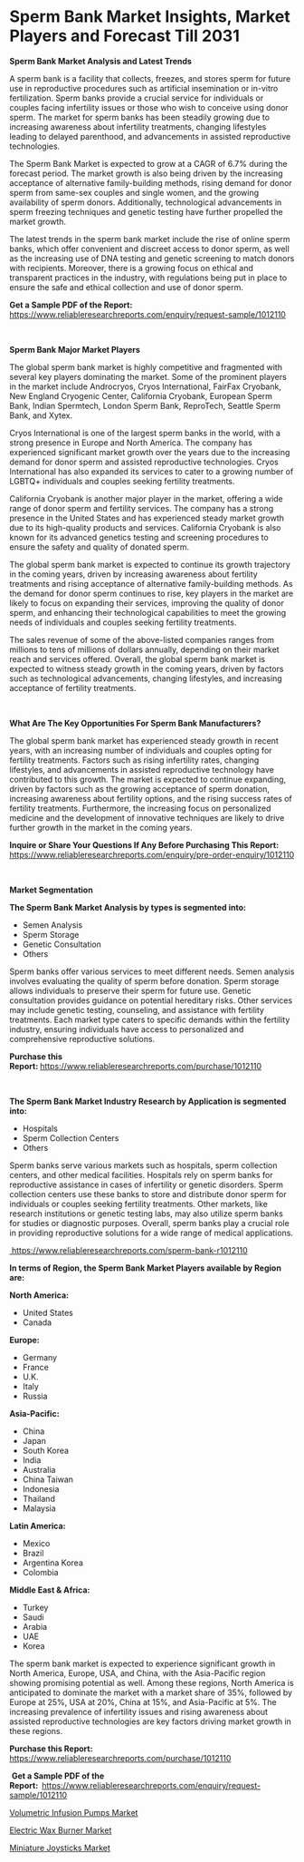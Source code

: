 <p><h1>Sperm Bank Market Insights, Market Players and Forecast Till 2031</h1></p><p><strong>Sperm Bank Market Analysis and Latest Trends</strong></p>
<p><p>A sperm bank is a facility that collects, freezes, and stores sperm for future use in reproductive procedures such as artificial insemination or in-vitro fertilization. Sperm banks provide a crucial service for individuals or couples facing infertility issues or those who wish to conceive using donor sperm. The market for sperm banks has been steadily growing due to increasing awareness about infertility treatments, changing lifestyles leading to delayed parenthood, and advancements in assisted reproductive technologies.</p><p>The Sperm Bank Market is expected to grow at a CAGR of 6.7% during the forecast period. The market growth is also being driven by the increasing acceptance of alternative family-building methods, rising demand for donor sperm from same-sex couples and single women, and the growing availability of sperm donors. Additionally, technological advancements in sperm freezing techniques and genetic testing have further propelled the market growth.</p><p>The latest trends in the sperm bank market include the rise of online sperm banks, which offer convenient and discreet access to donor sperm, as well as the increasing use of DNA testing and genetic screening to match donors with recipients. Moreover, there is a growing focus on ethical and transparent practices in the industry, with regulations being put in place to ensure the safe and ethical collection and use of donor sperm.</p></p>
<p><strong>Get a Sample PDF of the Report:&nbsp;</strong> <a href="https://www.reliableresearchreports.com/enquiry/request-sample/1012110">https://www.reliableresearchreports.com/enquiry/request-sample/1012110</a></p>
<p>&nbsp;</p>
<p><strong>Sperm Bank Major Market Players</strong></p>
<p><p>The global sperm bank market is highly competitive and fragmented with several key players dominating the market. Some of the prominent players in the market include Androcryos, Cryos International, FairFax Cryobank, New England Cryogenic Center, California Cryobank, European Sperm Bank, Indian Spermtech, London Sperm Bank, ReproTech, Seattle Sperm Bank, and Xytex.</p><p>Cryos International is one of the largest sperm banks in the world, with a strong presence in Europe and North America. The company has experienced significant market growth over the years due to the increasing demand for donor sperm and assisted reproductive technologies. Cryos International has also expanded its services to cater to a growing number of LGBTQ+ individuals and couples seeking fertility treatments.</p><p>California Cryobank is another major player in the market, offering a wide range of donor sperm and fertility services. The company has a strong presence in the United States and has experienced steady market growth due to its high-quality products and services. California Cryobank is also known for its advanced genetics testing and screening procedures to ensure the safety and quality of donated sperm.</p><p>The global sperm bank market is expected to continue its growth trajectory in the coming years, driven by increasing awareness about fertility treatments and rising acceptance of alternative family-building methods. As the demand for donor sperm continues to rise, key players in the market are likely to focus on expanding their services, improving the quality of donor sperm, and enhancing their technological capabilities to meet the growing needs of individuals and couples seeking fertility treatments.</p><p>The sales revenue of some of the above-listed companies ranges from millions to tens of millions of dollars annually, depending on their market reach and services offered. Overall, the global sperm bank market is expected to witness steady growth in the coming years, driven by factors such as technological advancements, changing lifestyles, and increasing acceptance of fertility treatments.</p></p>
<p>&nbsp;</p>
<p><strong>What Are The Key Opportunities For Sperm Bank Manufacturers?</strong></p>
<p><p>The global sperm bank market has experienced steady growth in recent years, with an increasing number of individuals and couples opting for fertility treatments. Factors such as rising infertility rates, changing lifestyles, and advancements in assisted reproductive technology have contributed to this growth. The market is expected to continue expanding, driven by factors such as the growing acceptance of sperm donation, increasing awareness about fertility options, and the rising success rates of fertility treatments. Furthermore, the increasing focus on personalized medicine and the development of innovative techniques are likely to drive further growth in the market in the coming years.</p></p>
<p><strong>Inquire or Share Your Questions If Any Before Purchasing This Report:</strong> <a href="https://www.reliableresearchreports.com/enquiry/pre-order-enquiry/1012110">https://www.reliableresearchreports.com/enquiry/pre-order-enquiry/1012110</a></p>
<p>&nbsp;</p>
<p><strong>Market Segmentation</strong></p>
<p><strong>The Sperm Bank Market Analysis by types is segmented into:</strong></p>
<p><ul><li>Semen Analysis</li><li>Sperm Storage</li><li>Genetic Consultation</li><li>Others</li></ul></p>
<p><p>Sperm banks offer various services to meet different needs. Semen analysis involves evaluating the quality of sperm before donation. Sperm storage allows individuals to preserve their sperm for future use. Genetic consultation provides guidance on potential hereditary risks. Other services may include genetic testing, counseling, and assistance with fertility treatments. Each market type caters to specific demands within the fertility industry, ensuring individuals have access to personalized and comprehensive reproductive solutions.</p></p>
<p><strong>Purchase this Report:&nbsp;</strong><a href="https://www.reliableresearchreports.com/purchase/1012110">https://www.reliableresearchreports.com/purchase/1012110</a></p>
<p>&nbsp;</p>
<p><strong>The Sperm Bank Market Industry Research by Application is segmented into:</strong></p>
<p><ul><li>Hospitals</li><li>Sperm Collection Centers</li><li>Others</li></ul></p>
<p><p>Sperm banks serve various markets such as hospitals, sperm collection centers, and other medical facilities. Hospitals rely on sperm banks for reproductive assistance in cases of infertility or genetic disorders. Sperm collection centers use these banks to store and distribute donor sperm for individuals or couples seeking fertility treatments. Other markets, like research institutions or genetic testing labs, may also utilize sperm banks for studies or diagnostic purposes. Overall, sperm banks play a crucial role in providing reproductive solutions for a wide range of medical applications.</p></p>
<p><a href="https://www.reliableresearchreports.com/sperm-bank-r1012110">&nbsp;https://www.reliableresearchreports.com/sperm-bank-r1012110</a></p>
<p><strong>In terms of Region, the Sperm Bank Market Players available by Region are:</strong></p>
<p>
    <p> <strong> North America: </strong>
        <ul>
            <li>United States</li>
            <li>Canada</li>
        </ul>
        </p> 
    <p> <strong> Europe: </strong>
        <ul>
            <li>Germany</li>
            <li>France</li>
            <li>U.K.</li>
            <li>Italy</li>
            <li>Russia</li>
        </ul>
        </p> 
    <p> <strong> Asia-Pacific: </strong>
        <ul>
            <li>China</li>
            <li>Japan</li>
            <li>South Korea</li>
            <li>India</li>
            <li>Australia</li>
            <li>China Taiwan</li>
            <li>Indonesia</li>
            <li>Thailand</li>
            <li>Malaysia</li>
        </ul>
        </p> 
    <p> <strong> Latin America: </strong>
        <ul>
            <li>Mexico</li>
            <li>Brazil</li>
            <li>Argentina Korea</li>
            <li>Colombia</li>
        </ul>
        </p> 
    <p> <strong> Middle East & Africa: </strong>
        <ul>
            <li>Turkey</li>
            <li>Saudi</li>
            <li>Arabia</li>
            <li>UAE</li>
            <li>Korea</li>
        </ul>
    </p>
    </p>
<p><p>The sperm bank market is expected to experience significant growth in North America, Europe, USA, and China, with the Asia-Pacific region showing promising potential as well. Among these regions, North America is anticipated to dominate the market with a market share of 35%, followed by Europe at 25%, USA at 20%, China at 15%, and Asia-Pacific at 5%. The increasing prevalence of infertility issues and rising awareness about assisted reproductive technologies are key factors driving market growth in these regions.</p></p>
<p><strong>Purchase this Report: </strong><a href="https://www.reliableresearchreports.com/purchase/1012110">https://www.reliableresearchreports.com/purchase/1012110</a></p>
<p>&nbsp;<strong>Get a Sample PDF of the Report:&nbsp;&nbsp;</strong><a href="https://www.reliableresearchreports.com/enquiry/request-sample/1012110">https://www.reliableresearchreports.com/enquiry/request-sample/1012110</a></p>
<p><strong></strong></p>
<p><p><a href="https://www.linkedin.com/pulse/volumetric-infusion-pumps-market-furnishes-information-fljwe?trackingId=FuONGZA04m86OwlyCowMig%3D%3D">Volumetric Infusion Pumps Market</a></p><p><a href="https://www.linkedin.com/pulse/electric-wax-burner-market-size-outlook-forecast-2024-2031-dr2pf">Electric Wax Burner Market</a></p><p><a href="https://www.linkedin.com/pulse/miniature-joysticks-market-competitive-analysis-trends-fttke">Miniature Joysticks Market</a></p></p>